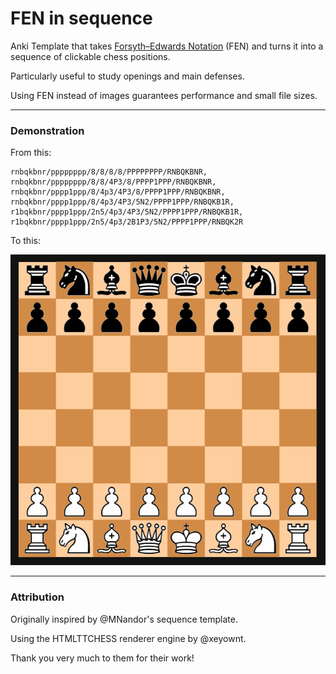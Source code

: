 # FEN in sequence

Anki Template that takes [Forsyth–Edwards Notation](https://en.wikipedia.org/wiki/Forsyth%E2%80%93Edwards_Notation) (FEN) and turns it into a sequence of clickable chess positions.

Particularly useful to study openings and main defenses.

Using FEN instead of images guarantees performance and small file sizes.

***

### Demonstration

From this:

```
rnbqkbnr/pppppppp/8/8/8/8/PPPPPPPP/RNBQKBNR,
rnbqkbnr/pppppppp/8/8/4P3/8/PPPP1PPP/RNBQKBNR,
rnbqkbnr/pppp1ppp/8/4p3/4P3/8/PPPP1PPP/RNBQKBNR,
rnbqkbnr/pppp1ppp/8/4p3/4P3/5N2/PPPP1PPP/RNBQKB1R,
r1bqkbnr/pppp1ppp/2n5/4p3/4P3/5N2/PPPP1PPP/RNBQKB1R,
r1bqkbnr/pppp1ppp/2n5/4p3/2B1P3/5N2/PPPP1PPP/RNBQK2R
```

To this:

![fen-sequence-rendered](images/FEN-sequence.gif?raw=true "Rendered FEN Sequence in Anki")


***

### Attribution

Originally inspired by @MNandor's sequence template.

Using the HTMLTTCHESS renderer engine by @xeyownt.

Thank you very much to them for their work!
